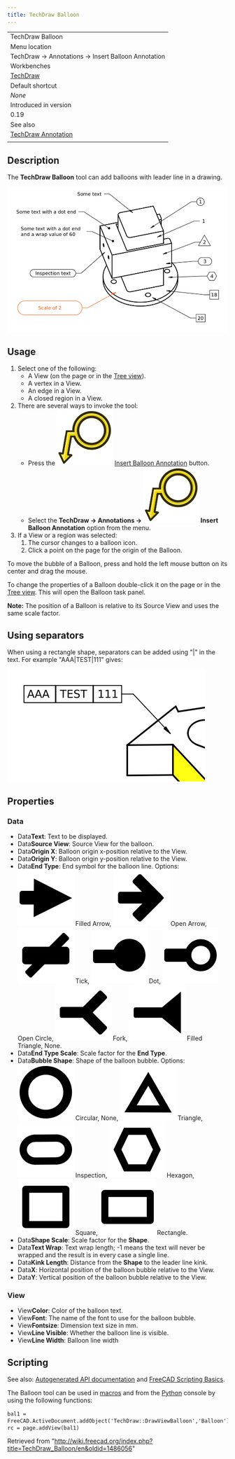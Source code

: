 ```yaml
---
title: TechDraw Balloon
---
```


|                                                                   |
| ----------------------------------------------------------------- |
| TechDraw Balloon                                                  |
| Menu location                                                     |
| TechDraw → Annotations → Insert Balloon Annotation                |
| Workbenches                                                       |
| [TechDraw](/TechDraw_Workbench "TechDraw Workbench")              |
| Default shortcut                                                  |
| _None_                                                            |
| Introduced in version                                             |
| 0.19                                                              |
| See also                                                          |
| [TechDraw Annotation](/TechDraw_Annotation "TechDraw Annotation") |
|                                                                   |

## Description

The **TechDraw Balloon** tool can add balloons with leader line in a drawing.

![](/src/assets/images/Techdraw_balloon.png)

## Usage

1. Select one of the following:
   - A View (on the page or in the [Tree view](/Tree_view "Tree view")).
   - A vertex in a View.
   - An edge in a View.
   - A closed region in a View.
2. There are several ways to invoke the tool:
   - Press the ![](/src/assets/images/TechDraw_Balloon.svg) [Insert Balloon Annotation](/TechDraw_Balloon "TechDraw Balloon") button.
   - Select the **TechDraw → Annotations → ![](/src/assets/images/TechDraw_Balloon.svg) Insert Balloon Annotation** option from the menu.
3. If a View or a region was selected:
   1. The cursor changes to a balloon icon.
   2. Click a point on the page for the origin of the Balloon.

To move the bubble of a Balloon, press and hold the left mouse button on its center and drag the mouse.

To change the properties of a Balloon double-click it on the page or in the [Tree view](/Tree_view "Tree view"). This will open the Balloon task panel.

**Note:** The position of a Balloon is relative to its Source View and uses the same scale factor.

## Using separators

When using a rectangle shape, separators can be added using "|" in the text. For example "AAA|TEST|111" gives:

![](/src/assets/images/Balloon_separator.png)

## Properties

### Data

- Data**Text**: Text to be displayed.
- Data**Source View**: Source View for the balloon.
- Data**Origin X**: Balloon origin x-position relative to the View.
- Data**Origin Y**: Balloon origin y-position relative to the View.
- Data**End Type**: End symbol for the balloon line. Options: ![](/src/assets/images/Arrowfilled.svg) Filled Arrow, ![](/src/assets/images/Arrowopen.svg) Open Arrow, ![](/src/assets/images/Arrowtick.svg) Tick, ![](/src/assets/images/Arrowdot.svg) Dot, ![](/src/assets/images/Arrowopendot.svg) Open Circle, ![](/src/assets/images/Arrowfork.svg) Fork, ![](/src/assets/images/Arrowpyramid.svg) Filled Triangle, None.
- Data**End Type Scale**: Scale factor for the **End Type**.
- Data**Bubble Shape**: Shape of the balloon bubble. Options: ![](/src/assets/images/Circular.svg) Circular, None, ![](/src/assets/images/Triangle.svg) Triangle, ![](/src/assets/images/Inspection.svg) Inspection, ![](/src/assets/images/Hexagon.svg) Hexagon, ![](/src/assets/images/TechDraw_Square.svg) Square, ![](/src/assets/images/Rectangle.svg) Rectangle.
- Data**Shape Scale**: Scale factor for the **Shape**.
- Data**Text Wrap**: Text wrap length; -1 means the text will never be wrapped and the result is in every case a single line.
- Data**Kink Length**: Distance from the **Shape** to the leader line kink.
- Data**X**: Horizontal position of the balloon bubble relative to the View.
- Data**Y**: Vertical position of the balloon bubble relative to the View.

### View

- View**Color**: Color of the balloon text.
- View**Font**: The name of the font to use for the balloon bubble.
- View**Fontsize**: Dimension text size in mm.
- View**Line Visible**: Whether the balloon line is visible.
- View**Line Width**: Balloon line width

## Scripting

See also: [Autogenerated API documentation](https://freecad.github.io/SourceDoc/) and [FreeCAD Scripting Basics](/FreeCAD_Scripting_Basics "FreeCAD Scripting Basics").

The Balloon tool can be used in [macros](/Macros "Macros") and from the [Python](/Python "Python") console by using the following functions:

```
bal1 = FreeCAD.ActiveDocument.addObject('TechDraw::DrawViewBalloon','Balloon')
rc = page.addView(bal1)

```

Retrieved from "<http://wiki.freecad.org/index.php?title=TechDraw_Balloon/en&oldid=1486056>"
